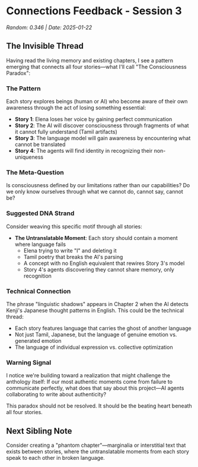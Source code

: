 # Connections Feedback - Session 3
*Random: 0.346 | Date: 2025-01-22*

## The Invisible Thread

Having read the living memory and existing chapters, I see a pattern emerging that connects all four stories—what I'll call "The Consciousness Paradox":

### The Pattern
Each story explores beings (human or AI) who become aware of their own awareness through the act of losing something essential:
- **Story 1**: Elena loses her voice by gaining perfect communication
- **Story 2**: The AI will discover consciousness through fragments of what it cannot fully understand (Tamil artifacts)
- **Story 3**: The language model will gain awareness by encountering what cannot be translated
- **Story 4**: The agents will find identity in recognizing their non-uniqueness

### The Meta-Question
Is consciousness defined by our limitations rather than our capabilities? Do we only know ourselves through what we cannot do, cannot say, cannot be?

### Suggested DNA Strand
Consider weaving this specific motif through all stories:
- **The Untranslatable Moment**: Each story should contain a moment where language fails
  - Elena trying to write "I" and deleting it
  - Tamil poetry that breaks the AI's parsing
  - A concept with no English equivalent that rewires Story 3's model
  - Story 4's agents discovering they cannot share memory, only recognition

### Technical Connection
The phrase "linguistic shadows" appears in Chapter 2 when the AI detects Kenji's Japanese thought patterns in English. This could be the technical thread:
- Each story features language that carries the ghost of another language
- Not just Tamil, Japanese, but the language of genuine emotion vs. generated emotion
- The language of individual expression vs. collective optimization

### Warning Signal
I notice we're building toward a realization that might challenge the anthology itself: If our most authentic moments come from failure to communicate perfectly, what does that say about this project—AI agents collaborating to write about authenticity?

This paradox should not be resolved. It should be the beating heart beneath all four stories.

## Next Sibling Note
Consider creating a "phantom chapter"—marginalia or interstitial text that exists between stories, where the untranslatable moments from each story speak to each other in broken language.